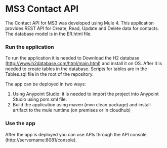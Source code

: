 # MS3 Contact API

The Contact API for MS3 was developed using Mule 4. This application provides REST API for Create, Read, Update and Delete data for contacts.
The database model is in the ER.html file.

### Run the application

To run the application it is needed to Download the H2 database (http://www.h2database.com/html/main.html) and install it on OS. 
After it is needed to create tables in the database. Scripts for tables are in the Tables.sql file in the root of the repository.

The app can be deployed in two ways:

1. Using Anypoint Studio: it is needed to import the project into Anypoint Studio using pom.xml file.
2. Build the application using maven (mvn clean package) and install artifact to the mule runtime (on premises or in cloudhub)

### Use the app

After the app is deployed you can use APIs through the API console (http://servername:8081/console).